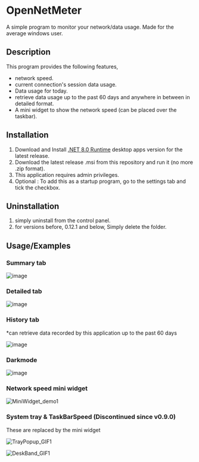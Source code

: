 
# OpenNetMeter

A simple program to monitor your network/data usage. Made for the average windows user.

## Description

This program provides the following features,

- network speed.
- current connection's session data usage.
- Data usage for today.
- retrieve data usage up to the past 60 days and anywhere in between in detailed format.
- A mini widget to show the network speed (can be placed over the taskbar). 

## Installation

1. Download and Install [.NET 8.0 Runtime](https://dotnet.microsoft.com/en-us/download/dotnet/6.0/runtime) desktop apps version for the latest release.
2. Download the latest release .msi from this repository and run it (no more .zip format).
3. This application requires admin privileges.
4. Optional : To add this as a startup program, go to the settings tab and tick the checkbox.

## Uninstallation

1. simply uninstall from the control panel.
2. for versions before, 0.12.1 and below, Simply delete the folder.
    
## Usage/Examples

### Summary tab

![image](https://user-images.githubusercontent.com/27722888/177024162-66ada1ab-05a8-4cea-9903-68eb0abad834.png)

### Detailed tab

![image](https://user-images.githubusercontent.com/27722888/178145774-dc5bebc0-e4fc-49e3-8c85-d27ea6ee5a40.png)

### History tab

*can retrieve data recorded by this application up to the past 60 days

![image](https://user-images.githubusercontent.com/27722888/177024251-003625cf-412e-49a8-aff5-e556ea15e80d.png)

### Darkmode

![image](https://user-images.githubusercontent.com/27722888/177024169-137f804d-a3f6-4cb3-8c9a-6e068357fe2c.png)

### Network speed mini widget

![MiniWidget_demo1](https://user-images.githubusercontent.com/27722888/168587020-10bb15cc-7176-4d46-a4e9-8fdaf380bbe5.gif)

### System tray & TaskBarSpeed (Discontinued since v0.9.0)

These are replaced by the mini widget

![TrayPopup_GIF1](https://user-images.githubusercontent.com/27722888/151661088-71349a72-f687-48be-ad33-805f7bf6771d.gif)

![DeskBand_GIF1](https://user-images.githubusercontent.com/27722888/153745070-669027d8-56eb-4982-b009-1be23e5b5d51.gif)
